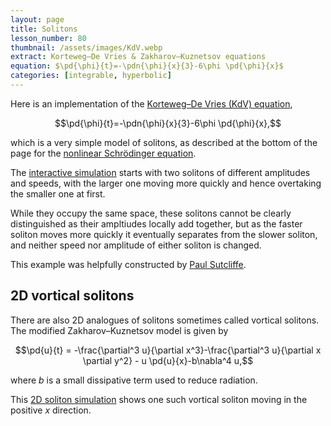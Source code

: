 ```yaml
---
layout: page
title: Solitons
lesson_number: 80
thumbnail: /assets/images/KdV.webp
extract: Korteweg–De Vries & Zakharov–Kuznetsov equations
equation: $\pd{\phi}{t}=-\pdn{\phi}{x}{3}-6\phi \pd{\phi}{x}$
categories: [integrable, hyperbolic]
---
```



Here is an implementation of the [Korteweg–De Vries (KdV) equation](https://en.wikipedia.org/wiki/Korteweg%E2%80%93De_Vries_equation),

$$\pd{\phi}{t}=-\pdn{\phi}{x}{3}-6\phi \pd{\phi}{x},$$

which is a very simple model of solitons, as described at the bottom of the page for the [nonlinear Schrödinger equation](/nonlinear-physics/nls-cgl).

The [interactive simulation](/sim/?preset=KdV) starts with two solitons of different amplitudes and speeds, with the larger one moving more quickly and hence overtaking the smaller one at first. 

While they occupy the same space, these solitons cannot be clearly distinguished as their ampltiudes locally add together, but as the faster soliton moves more quickly it eventually separates from the slower soliton, and neither speed nor amplitude of either soliton is changed.

This example was helpfully constructed by [Paul Sutcliffe](https://www.durham.ac.uk/staff/p-m-sutcliffe/).


## 2D vortical solitons
There are also 2D analogues of solitons sometimes called vortical solitons. The modified Zakharov–Kuznetsov model is given by

$$\pd{u}{t} = -\frac{\partial^3 u}{\partial x^3}-\frac{\partial^3 u}{\partial x \partial y^2} - u \pd{u}{x}-b\nabla^4 u,$$

where $b$ is a small dissipative term used to reduce radiation. 

This [2D soliton simulation](/sim/?preset=ZKSoliton) shows one such vortical soliton moving in the positive $x$ direction.

